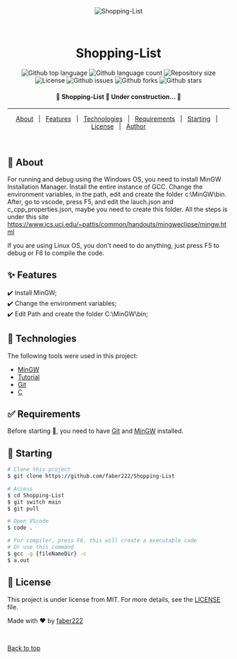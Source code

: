 <div align="center" id="top"> 
  <img src="./.github/app.gif" alt="Shopping-List" />

  &#xa0;

</div>

<h1 align="center">Shopping-List</h1>

<p align="center">
  <img alt="Github top language" src="https://img.shields.io/github/languages/top/faber222/Shopping-List?color=56BEB8">

  <img alt="Github language count" src="https://img.shields.io/github/languages/count/faber222/Shopping-List?color=56BEB8">

  <img alt="Repository size" src="https://img.shields.io/github/repo-size/faber222/Shopping-List?color=56BEB8">

  <img alt="License" src="https://img.shields.io/github/license/faber222/Shopping-List?color=56BEB8">

  <img alt="Github issues" src="https://img.shields.io/github/issues/faber222/Shopping-List?color=56BEB8" /> 

  <img alt="Github forks" src="https://img.shields.io/github/forks/faber222/Shopping-List?color=56BEB8" /> 

  <img alt="Github stars" src="https://img.shields.io/github/stars/faber222/Shopping-List?color=56BEB8" /> 
</p>

<!-- Status -->

<h4 align="center"> 
	🚧  Shopping-List 🚀 Under construction...  🚧
</h4> 

<hr> 

<p align="center">
  <a href="#dart-about">About</a> &#xa0; | &#xa0; 
  <a href="#sparkles-features">Features</a> &#xa0; | &#xa0;
  <a href="#rocket-technologies">Technologies</a> &#xa0; | &#xa0;
  <a href="#white_check_mark-requirements">Requirements</a> &#xa0; | &#xa0;
  <a href="#checkered_flag-starting">Starting</a> &#xa0; | &#xa0;
  <a href="#memo-license">License</a> &#xa0; | &#xa0;
  <a href="https://github.com/faber222" target="_blank">Author</a>
</p>

<br>

## :dart: About ##

For running and debug using the Windows OS, you need to install MinGW Installation Manager.
Install the entire instance of GCC.
Change the environment variables, in the path, edit and create the folder c:\MinGW\bin.
After, go to vscode, press F5, and edit the lauch.json and c_cpp_properties.json, maybe you need to create this folder.
All the steps is under this site https://www.ics.uci.edu/~pattis/common/handouts/mingweclipse/mingw.html

If you are using Linux OS, you don't need to do anything, just press F5 to debug or F6 to compile the code.

## :sparkles: Features ##

:heavy_check_mark: Install MinGW;\
:heavy_check_mark: Change the environment variables;\
:heavy_check_mark: Edit Path and create the folder C:\MinGW\bin;

## :rocket: Technologies ##

The following tools were used in this project:

- [MinGW](https://ufpr.dl.sourceforge.net/project/mingw/Installer/mingw-get-setup.exe)
- [Tutorial](https://www.ics.uci.edu/~pattis/common/handouts/mingweclipse/mingw.html)
- [Git](https://git-scm.com/)
- [C](https://www.learn-c.org/)

## :white_check_mark: Requirements ##

Before starting :checkered_flag:, you need to have [Git](https://git-scm.com) and [MinGW](https://ufpr.dl.sourceforge.net/project/mingw/Installer/mingw-get-setup.exe) installed.

## :checkered_flag: Starting ##

```bash
# Clone this project
$ git clone https://github.com/faber222/Shopping-List

# Access
$ cd Shopping-List
$ git switch main
$ git pull

# Open VScode
$ code .

# For compiler, press F6, this will create a executable code 
# Or use this command
$ gcc -g {fileNameDir} -c
$ a.out
```

## :memo: License ##

This project is under license from MIT. For more details, see the [LICENSE](LICENSE.md) file.


Made with :heart: by <a href="https://github.com/faber222" target="_blank">faber222</a>

&#xa0;

<a href="#top">Back to top</a>
